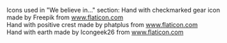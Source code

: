 Icons used in "We believe in..." section:
Hand with checkmarked gear icon made by Freepik from www.flaticon.com  
Hand with positive crest made by phatplus from www.flaticon.com  
Hand with earth made by Icongeek26 from www.flaticon.com  

